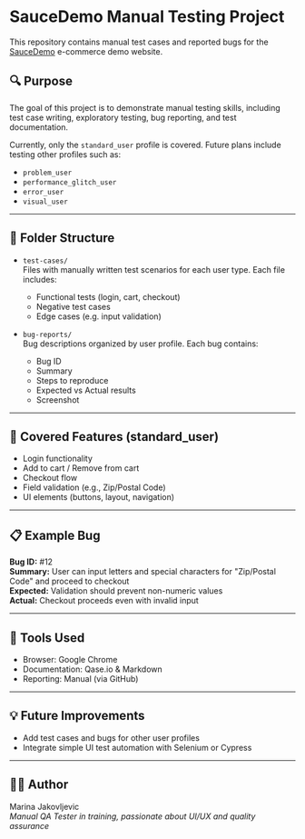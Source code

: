 # SauceDemo Manual Testing Project

This repository contains manual test cases and reported bugs for the [SauceDemo](https://www.saucedemo.com/) e-commerce demo website.

## 🔍 Purpose

The goal of this project is to demonstrate manual testing skills, including test case writing, exploratory testing, bug reporting, and test documentation.

Currently, only the `standard_user` profile is covered. Future plans include testing other profiles such as:
- `problem_user`
- `performance_glitch_user`
- `error_user`
- `visual_user`

---

## 📂 Folder Structure

- `test-cases/`  
 Files with manually written test scenarios for each user type. Each file includes:
  - Functional tests (login, cart, checkout)
  - Negative test cases
  - Edge cases (e.g. input validation)

- `bug-reports/`  
  Bug descriptions organized by user profile. Each bug contains:
  - Bug ID
  - Summary
  - Steps to reproduce
  - Expected vs Actual results
  - Screenshot 

---

## 🧪 Covered Features (standard_user)

- Login functionality
- Add to cart / Remove from cart
- Checkout flow
- Field validation (e.g., Zip/Postal Code)
- UI elements (buttons, layout, navigation)

---

## 📋 Example Bug

**Bug ID:** #12  
**Summary:** User can input letters and special characters for "Zip/Postal Code" and proceed to checkout  
**Expected:** Validation should prevent non-numeric values  
**Actual:** Checkout proceeds even with invalid input

---

## 🚧 Tools Used

- Browser: Google Chrome
- Documentation: Qase.io & Markdown
- Reporting: Manual (via GitHub)

---

## 💡 Future Improvements

- Add test cases and bugs for other user profiles
- Integrate simple UI test automation with Selenium or Cypress

---

## 🧑‍💻 Author

Marina Jakovljevic  
*Manual QA Tester in training, passionate about UI/UX and quality assurance*

